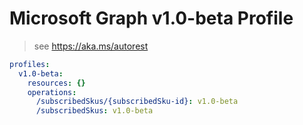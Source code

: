 # Microsoft Graph v1.0-beta Profile

> see https://aka.ms/autorest

``` yaml
profiles:
  v1.0-beta:
    resources: {}
    operations:
      /subscribedSkus/{subscribedSku-id}: v1.0-beta
      /subscribedSkus: v1.0-beta

```
